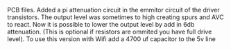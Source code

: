 PCB files.
Added a pi attenuation circuit in the emmitor circuit of the driver transistors. The output level was sometimes to high creating spurs and AVC to react. Now it is possible to lower the output level by add in 6db attenuation. (This is optional if resistors are ommited you have full drive level).
To use this version with Wifi add a 4700 uf capacitor to the 5v line
